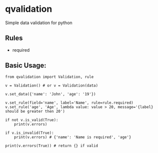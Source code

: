 # qvalidation

Simple data validation for python

## Rules
- required

## Basic Usage:
```
from qvalidation import Validation, rule

v = Validation() # or v = Validation(data)

v.set_data({'name': 'John', 'age': '19'})

v.set_rule(field='name', label='Name', rule=rule.required)
v.set_rule('age', 'Age', lambda value: value > 20, message='{label} should be greater then 20')

if not v.is_valid(True):
    print(v.errors)

if v.is_invalid(True):
    print(v.errors) # {'name': 'Name is required', 'age'}

print(v.errors(True)) # return {} if valid

```

